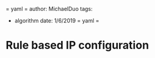 = yaml =
author: MichaelDuo
tags:
  - algorithm
date: 1/6/2019
= yaml =
# Rule based IP configuration

